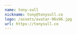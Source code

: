 ```yaml
---
name: tony-sull
nickname: tony@tonysull.co
logo: /assets/avatar-96x96.jpg
url: https://tonysull.co
---
```

